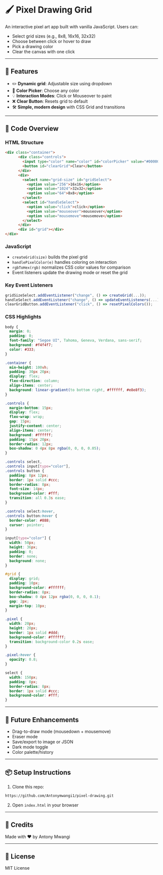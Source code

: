 # 🖌️ Pixel Drawing Grid

An interactive pixel art app built with vanilla JavaScript. Users can:

* Select grid sizes (e.g., 8x8, 16x16, 32x32)
* Choose between click or hover to draw
* Pick a drawing color
* Clear the canvas with one click

---

## 📁 Features

* ✏️ **Dynamic grid**: Adjustable size using dropdown
* 💍 **Color Picker**: Choose any color
* 💡 **Interaction Modes**: Click or Mouseover to paint
* ❌ **Clear Button**: Resets grid to default
* 🛠️ **Simple, modern design** with CSS Grid and transitions

---

## 📄 Code Overview

### HTML Structure

```html
<div class="container">
      <div class="controls">
        <input type="color" name="color" id="colorPicker" value="#000000" />
        <button id="clearGrid">Clear</button>
      </div>
      <div>
        <select name="grid-size" id="gridSelect">
          <option value="256">16x16</option>
          <option value="1024">32x32</option>
          <option value="64">8x8</option>
        </select>
        <select id="handleSelect">
          <option value="click">click</option>
          <option value="mouseover">mouseover</option>
          <option value="mousemove">mousemove</option>
        </select>
      </div>
      <div id="grid"></div>
</div>
```

### JavaScript

* `createGrid(size)` builds the pixel grid
* `handlePixelColor(e)` handles coloring on interaction
* `rgbToHex(rgb)` normalizes CSS color values for comparison
* Event listeners update the drawing mode or reset the grid

### Key Event Listeners

```js
gridSizeSelect.addEventListener("change", () => createGrid(...));
handleSelect.addEventListener("change", () => updateEventListeners(...));
clearGridButton.addEventListener("click", () => resetPixelColors());
```

### CSS Highlights

```css
body {
  margin: 0;
  padding: 0;
  font-family: "Segoe UI", Tahoma, Geneva, Verdana, sans-serif;
  background: #f4f4f7;
  color: #333;
}

.container {
  min-height: 100vh;
  padding: 30px 20px;
  display: flex;
  flex-direction: column;
  align-items: center;
  background: linear-gradient(to bottom right, #ffffff, #e8e8f3);
}

.controls {
  margin-bottom: 15px;
  display: flex;
  flex-wrap: wrap;
  gap: 15px;
  justify-content: center;
  align-items: center;
  background: #ffffff;
  padding: 15px 20px;
  border-radius: 12px;
  box-shadow: 0 4px 8px rgba(0, 0, 0, 0.05);
}

.controls select,
.controls input[type="color"],
.controls button {
  padding: 8px 12px;
  border: 1px solid #ccc;
  border-radius: 8px;
  font-size: 14px;
  background-color: #fff;
  transition: all 0.3s ease;
}

.controls select:hover,
.controls button:hover {
  border-color: #888;
  cursor: pointer;
}

input[type="color"] {
  width: 50px;
  height: 36px;
  padding: 0;
  border: none;
  background: none;
}

#grid {
  display: grid;
  padding: 10px;
  background-color: #ffffff;
  border-radius: 8px;
  box-shadow: 0 4px 12px rgba(0, 0, 0, 0.1);
  gap: 2px;
  margin-top: 10px;
}

.pixel {
  width: 20px;
  height: 20px;
  border: 1px solid #ddd;
  background-color: #ffffff;
  transition: background-color 0.2s ease;
}

.pixel:hover {
  opacity: 0.8;
}

select {
  width: 150px;
  padding: 8px;
  border-radius: 8px;
  border: 1px solid #ccc;
  background-color: #fff;
}

```

---

## 🚀 Future Enhancements

* Drag-to-draw mode (mousedown + mousemove)
* Eraser mode
* Save/export to image or JSON
* Dark mode toggle
* Color palette/history

---

## 📦 Setup Instructions

1. Clone this repo:

```bash
https://github.com/Antonymwangi1/pixel-drawing.git
```

2. Open `index.html` in your browser

---

## 🌟 Credits

Made with ❤️ by Antony Mwangi

---

## 📅 License

MIT License
